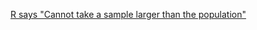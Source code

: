 [R says "Cannot take a sample larger than the population"](https://stackoverflow.com/questions/19648238/r-says-cannot-take-a-sample-larger-than-the-population-but-i-am-not-taking)